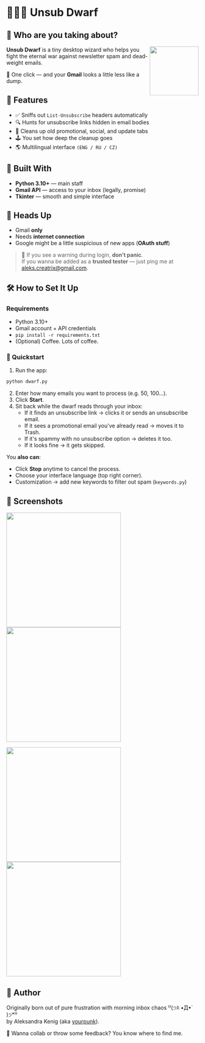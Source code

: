 # 🧙🏻‍♂️ Unsub Dwarf

## 🤔 Who are you taking about?
<img src="https://github.com/user-attachments/assets/53726f02-43a3-4f52-bc64-9d591285ef60" align="right" width="128">

**Unsub Dwarf** is a tiny desktop wizard who helps you fight the eternal war against newsletter spam and dead-weight emails.  

💫 One click — and your **Gmail** looks a little less like a dump.

## 🫧 Features

- ✅ Sniffs out `List-Unsubscribe` headers automatically
- 🔍 Hunts for unsubscribe links hidden in email bodies
- 🧹 Cleans up old promotional, social, and update tabs
- 🕹️ You set how deep the cleanup goes
- 🌎 Multilingual interface `(ENG / RU / CZ)`

## 🧰 Built With
- **Python 3.10+** — main staff
- **Gmail API** — access to your inbox (legally, promise)
- **Tkinter** — smooth and simple interface

## 🔐 Heads Up

- Gmail **only**
- Needs **internet connection**
- Google might be a little suspicious of new apps (**OAuth stuff**)
> 💬 If you see a warning during login, **don’t panic**.<br>  If you wanna be added as a **trusted tester** — just ping me at  [aleks.creatrix@gmail.com](mailto:aleks.creatrix@gmail.com). 

## 🛠️ How to Set It Up

### Requirements
- Python 3.10+
- Gmail account + API credentials
- `pip install -r requirements.txt`
- (Optional) Coffee. Lots of coffee.

### 🦾 Quickstart

1. Run the app:
```bash
python dwarf.py
```
2. Enter how many emails you want to process (e.g. 50, 100...).
3. Click **Start**.
4. Sit back while the dwarf reads through your inbox:
   - If it finds an unsubscribe link → clicks it or sends an unsubscribe email.
   - If it sees a promotional email you've already read → moves it to Trash.
   - If it's spammy with no unsubscribe option → deletes it too.
   - If it looks fine → it gets skipped.

You **also can**:
- Click **Stop** anytime to cancel the process.
- Choose your interface language (top right corner).
- Customization -> add new keywords to filter out spam (`keywords.py`)
  
## 👀 Screenshots

<p align="left">
  <img src="https://github.com/user-attachments/assets/b0b7da4f-8389-4e0a-a49a-4275470a5ee3" width="300"/>
  <img src="https://github.com/user-attachments/assets/c10f7fe2-cdee-472f-80f3-7680a6e1d40a" width="300"/>
</p>
<p align="left">
  <img src="https://github.com/user-attachments/assets/15ef1350-c418-4705-94d9-b4755674feb8" width="300"/>
  <img src="https://github.com/user-attachments/assets/074965db-8373-49f4-aa95-5769c3e2a548" width="300"/>
</p>

## 👤 Author
Originally born out of pure frustration with morning inbox chaos ⁽⁽(੭ꐦ •̀Д•́ )੭*⁾⁾ <br>
by Aleksandra Kenig (aka [yourpunk](https://github.com/yourpunk)). 

💌 Wanna collab or throw some feedback? You know where to find me.


